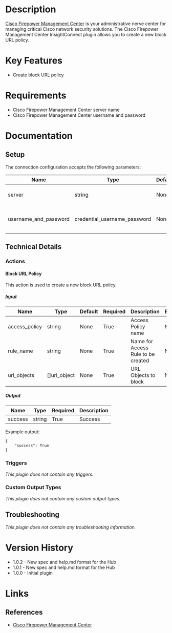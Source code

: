 # Description

[Cisco Firepower Management Center](https://www.cisco.com/c/en/us/products/security/firepower-management-center/index.html) is your administrative nerve center for managing critical Cisco network security solutions.
The Cisco Firepower Management Center InsightConnect plugin allows you to create a new block URL policy.

# Key Features

* Create block URL policy

# Requirements

* Cisco Firepower Management Center server name
* Cisco Firepower Management Center username and password

# Documentation

## Setup

The connection configuration accepts the following parameters:

|Name|Type|Default|Required|Description|Enum|
|----|----|-------|--------|-----------|----|
|server|string|None|False|Enter the address for the server|None|
|username_and_password|credential_username_password|None|True|Cisco username and password|None|

## Technical Details

### Actions

#### Block URL Policy

This action is used to create a new block URL policy.

##### Input

|Name|Type|Default|Required|Description|Enum|
|----|----|-------|--------|-----------|----|
|access_policy|string|None|True|Access Policy name|None|
|rule_name|string|None|True|Name for Access Rule to be created|None|
|url_objects|[]url_object|None|True|URL Objects to block|None|

##### Output

|Name|Type|Required|Description|
|----|----|--------|-----------|
|success|string|True|Success|

Example output:

```
{
    "success": True
}
```

### Triggers

_This plugin does not contain any triggers._

### Custom Output Types

_This plugin does not contain any custom output types._

## Troubleshooting

_This plugin does not contain any troubleshooting information._

# Version History

* 1.0.2 - New spec and help.md format for the Hub
* 1.0.1 - New spec and help.md format for the Hub
* 1.0.0 - Initial plugin

# Links

## References

* [Cisco Firepower Management Center](https://www.cisco.com/c/en/us/products/security/firepower-management-center/index.html)

